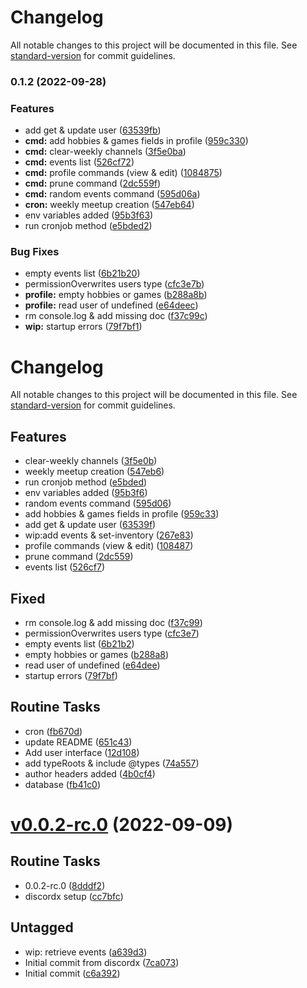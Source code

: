 # Changelog

All notable changes to this project will be documented in this file. See [standard-version](https://github.com/conventional-changelog/standard-version) for commit guidelines.

### 0.1.2 (2022-09-28)


### Features

* add get & update user ([63539fb](https://github.com/Sorok-Dva/KurzgesagtParisMeetupBot/commit/63539fbb4ad3594753e43b5eb9bab67742464131))
* **cmd:** add hobbies & games fields in profile ([959c330](https://github.com/Sorok-Dva/KurzgesagtParisMeetupBot/commit/959c330cbf598d0f0975d0bc660d494fcffd3a03))
* **cmd:** clear-weekly channels ([3f5e0ba](https://github.com/Sorok-Dva/KurzgesagtParisMeetupBot/commit/3f5e0ba24c3a6453875aaefeaa1a1f2efb6787a3))
* **cmd:** events list ([526cf72](https://github.com/Sorok-Dva/KurzgesagtParisMeetupBot/commit/526cf72809c2f54687320aea0fbfe4ee343b4944))
* **cmd:** profile commands (view & edit) ([1084875](https://github.com/Sorok-Dva/KurzgesagtParisMeetupBot/commit/108487542e51d0b1ae2963bdfcfe6f826450c645))
* **cmd:** prune command ([2dc559f](https://github.com/Sorok-Dva/KurzgesagtParisMeetupBot/commit/2dc559ff0c1ab6ee20d9b60f9879dbcce5bdb598))
* **cmd:** random events command ([595d06a](https://github.com/Sorok-Dva/KurzgesagtParisMeetupBot/commit/595d06a933c080f56f25380855e7b63154561322))
* **cron:** weekly meetup creation ([547eb64](https://github.com/Sorok-Dva/KurzgesagtParisMeetupBot/commit/547eb64f3ee9e53d8d08cedbd390655c3cb65c5e))
* env variables added ([95b3f63](https://github.com/Sorok-Dva/KurzgesagtParisMeetupBot/commit/95b3f630083681a298549b776a0ecc80eb8d571f))
* run cronjob method ([e5bded2](https://github.com/Sorok-Dva/KurzgesagtParisMeetupBot/commit/e5bded2d53c8c89f90a3c6ec24482ef14e9cc6c3))


### Bug Fixes

* empty events list ([6b21b20](https://github.com/Sorok-Dva/KurzgesagtParisMeetupBot/commit/6b21b204c0e57059a94020513d9622b8b70452dc))
* permissionOverwrites users type ([cfc3e7b](https://github.com/Sorok-Dva/KurzgesagtParisMeetupBot/commit/cfc3e7b61a881497a793419e1026697ab972c783))
* **profile:** empty hobbies or games ([b288a8b](https://github.com/Sorok-Dva/KurzgesagtParisMeetupBot/commit/b288a8bbf067da6f9c508ca7f06c49154454b70f))
* **profile:** read user of undefined ([e64deec](https://github.com/Sorok-Dva/KurzgesagtParisMeetupBot/commit/e64deeccd7694e97e4725e763ac42ea5edc9a182))
* rm console.log & add missing doc ([f37c99c](https://github.com/Sorok-Dva/KurzgesagtParisMeetupBot/commit/f37c99c3e37a2744eb07c28eb1592ef7d8d6a018))
* **wip:** startup errors ([79f7bf1](https://github.com/Sorok-Dva/KurzgesagtParisMeetupBot/commit/79f7bf1571132ce1991707578bd3ab295cdeed20))

# Changelog

All notable changes to this project will be documented in this file. See [standard-version](https://github.com/conventional-changelog/standard-version) for commit guidelines.

## Features

- clear-weekly channels ([3f5e0b](https://github.com/Sorok-Dva/KurzgesagtParisMeetupBot/commit/3f5e0ba24c3a6453875aaefeaa1a1f2efb6787a3))
- weekly meetup creation ([547eb6](https://github.com/Sorok-Dva/KurzgesagtParisMeetupBot/commit/547eb64f3ee9e53d8d08cedbd390655c3cb65c5e))
- run cronjob method ([e5bded](https://github.com/Sorok-Dva/KurzgesagtParisMeetupBot/commit/e5bded2d53c8c89f90a3c6ec24482ef14e9cc6c3))
- env variables added ([95b3f6](https://github.com/Sorok-Dva/KurzgesagtParisMeetupBot/commit/95b3f630083681a298549b776a0ecc80eb8d571f))
- random events command ([595d06](https://github.com/Sorok-Dva/KurzgesagtParisMeetupBot/commit/595d06a933c080f56f25380855e7b63154561322))
- add hobbies & games fields in profile ([959c33](https://github.com/Sorok-Dva/KurzgesagtParisMeetupBot/commit/959c330cbf598d0f0975d0bc660d494fcffd3a03))
- add get & update user ([63539f](https://github.com/Sorok-Dva/KurzgesagtParisMeetupBot/commit/63539fbb4ad3594753e43b5eb9bab67742464131))
- wip:add events & set-inventory ([267e83](https://github.com/Sorok-Dva/KurzgesagtParisMeetupBot/commit/267e8369bff78a2a7545757c3750088da85c0cef))
- profile commands (view & edit) ([108487](https://github.com/Sorok-Dva/KurzgesagtParisMeetupBot/commit/108487542e51d0b1ae2963bdfcfe6f826450c645))
- prune command ([2dc559](https://github.com/Sorok-Dva/KurzgesagtParisMeetupBot/commit/2dc559ff0c1ab6ee20d9b60f9879dbcce5bdb598))
- events list ([526cf7](https://github.com/Sorok-Dva/KurzgesagtParisMeetupBot/commit/526cf72809c2f54687320aea0fbfe4ee343b4944))

## Fixed

- rm console.log & add missing doc ([f37c99](https://github.com/Sorok-Dva/KurzgesagtParisMeetupBot/commit/f37c99c3e37a2744eb07c28eb1592ef7d8d6a018))
- permissionOverwrites users type ([cfc3e7](https://github.com/Sorok-Dva/KurzgesagtParisMeetupBot/commit/cfc3e7b61a881497a793419e1026697ab972c783))
- empty events list ([6b21b2](https://github.com/Sorok-Dva/KurzgesagtParisMeetupBot/commit/6b21b204c0e57059a94020513d9622b8b70452dc))
- empty hobbies or games ([b288a8](https://github.com/Sorok-Dva/KurzgesagtParisMeetupBot/commit/b288a8bbf067da6f9c508ca7f06c49154454b70f))
- read user of undefined ([e64dee](https://github.com/Sorok-Dva/KurzgesagtParisMeetupBot/commit/e64deeccd7694e97e4725e763ac42ea5edc9a182))
- startup errors ([79f7bf](https://github.com/Sorok-Dva/KurzgesagtParisMeetupBot/commit/79f7bf1571132ce1991707578bd3ab295cdeed20))

## Routine Tasks

- cron ([fb670d](https://github.com/Sorok-Dva/KurzgesagtParisMeetupBot/commit/fb670d70aab1eb8f61d7cd9575f646fdf712e211))
- update README ([651c43](https://github.com/Sorok-Dva/KurzgesagtParisMeetupBot/commit/651c431d0302b5e145ac05e458f8d166c0a0ae1f))
- Add user interface ([12d108](https://github.com/Sorok-Dva/KurzgesagtParisMeetupBot/commit/12d108da4c17038fa39393ee8835eb911c266709))
- add typeRoots & include @types ([74a557](https://github.com/Sorok-Dva/KurzgesagtParisMeetupBot/commit/74a557c50a6018f14d481a6026baa2e3d2910b63))
- author headers added ([4b0cf4](https://github.com/Sorok-Dva/KurzgesagtParisMeetupBot/commit/4b0cf4f7cc1828ea13ac6bcebc516eec16d957f7))
- database ([fb41c0](https://github.com/Sorok-Dva/KurzgesagtParisMeetupBot/commit/fb41c094bea6c80f36df0fd4a1f72032888c28c4))

# [v0.0.2-rc.0](https://github.com/Sorok-Dva/KurzgesagtParisMeetupBot/releases/tag/v0.0.2-rc.0) (2022-09-09)

## Routine Tasks

- 0.0.2-rc.0 ([8dddf2](https://github.com/Sorok-Dva/KurzgesagtParisMeetupBot/commit/8dddf263ebe3b239215f9cf5c2d7a135a161197e))
- discordx setup ([cc7bfc](https://github.com/Sorok-Dva/KurzgesagtParisMeetupBot/commit/cc7bfc0eec22919b6d0731f802395609452e565e))

## Untagged

- wip: retrieve events ([a639d3](https://github.com/Sorok-Dva/KurzgesagtParisMeetupBot/commit/a639d34348dd7654483e591840eeae54de10453c))
- Initial commit from discordx ([7ca073](https://github.com/Sorok-Dva/KurzgesagtParisMeetupBot/commit/7ca0738a61924c4443a905c85c2e131f8a1a8009))
- Initial commit ([c6a392](https://github.com/Sorok-Dva/KurzgesagtParisMeetupBot/commit/c6a3920768302c0495c50ac73ba591d42e18d543))
